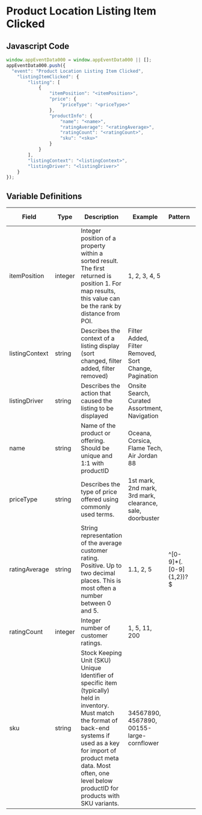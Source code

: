 # Product Location Listing Item Clicked

### 

## Javascript Code
```js
window.appEventData000 = window.appEventData000 || [];
appEventData000.push({
  "event": "Product Location Listing Item Clicked",
    "listingItemClicked": {
        "listing": [
            {
                "itemPosition": "<itemPosition>",
                "price": {
                    "priceType": "<priceType>"
                },
                "productInfo": {
                    "name": "<name>",
                    "ratingAverage": "<ratingAverage>",
                    "ratingCount": "<ratingCount>",
                    "sku": "<sku>"
                }
            }
        ],
        "listingContext": "<listingContext>",
        "listingDriver": "<listingDriver>"
    }
});
```

## Variable Definitions

|Field|Type|Description|Example|Pattern|Min Length|Max Length|Minimum|Maximum|Multiple Of|
| --- | --- | --- | --- | --- | --- | --- | --- | --- | --- |
|itemPosition|integer|Integer position of a property within a sorted result. The first returned is position 1. For map results, this value can be the rank by distance from POI.|1, 2, 3, 4, 5||||0|||
|listingContext|string|Describes the context of a listing display (sort changed, filter added, filter removed)|Filter Added, Filter Removed, Sort Change, Pagination|||||||
|listingDriver|string|Describes the action that caused the listing to be displayed|Onsite Search, Curated Assortment, Navigation|||||||
|name|string|Name of the product or offering.  Should be unique and 1:1 with productID|Oceana, Corsica, Flame Tech, Air Jordan 88|||||||
|priceType|string|Describes the type of price offered using commonly used terms. |1st mark, 2nd mark, 3rd mark, clearance, sale, doorbuster|||||||
|ratingAverage|string|String representation of the average customer rating.  Positive. Up to two decimal places. This is most often a number between 0 and 5. |1.1, 2, 5|^[0-9]*(\.[0-9]{1,2})?$||||||
|ratingCount|integer|Integer number of customer ratings. |1, 5, 11, 200||||0|||
|sku|string|Stock Keeping Unit (SKU) Unique Identifier of specific item (typically) held in inventory.  Must match the format of back-end systems if used as a key for import of product meta data. Most often, one level below productID for products with SKU variants. |34567890, 4567890, 00155-large-cornflower|||||||
